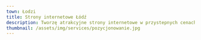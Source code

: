 ```yaml
---
town: Łodzi
title: Strony internetowe Łódź
description: Tworzę atrakcyjne strony internetowe w przystepnych cenach dla firm z Łodzi. Zadzwoń do mnie +48 788 660 190
thumbnail: /assets/img/services/pozycjonowanie.jpg
---
```



